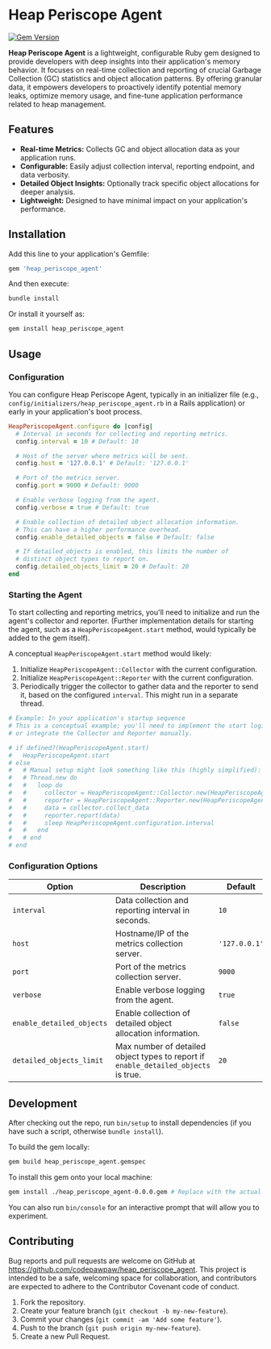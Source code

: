 # Heap Periscope Agent

[![Gem Version](https://badge.fury.io/rb/heap_periscope_agent.svg)](https://badge.fury.io/rb/heap_periscope_agent) <!-- Placeholder: update if you publish to RubyGems -->
<!-- Add other badges if you have CI/CD, code coverage, etc. -->

**Heap Periscope Agent** is a lightweight, configurable Ruby gem designed to provide developers with deep insights into their application's memory behavior. It focuses on real-time collection and reporting of crucial Garbage Collection (GC) statistics and object allocation patterns. By offering granular data, it empowers developers to proactively identify potential memory leaks, optimize memory usage, and fine-tune application performance related to heap management.

## Features

*   **Real-time Metrics:** Collects GC and object allocation data as your application runs.
*   **Configurable:** Easily adjust collection interval, reporting endpoint, and data verbosity.
*   **Detailed Object Insights:** Optionally track specific object allocations for deeper analysis.
*   **Lightweight:** Designed to have minimal impact on your application's performance.

## Installation

Add this line to your application's Gemfile:

```ruby
gem 'heap_periscope_agent'
```

And then execute:

```bash
bundle install
```

Or install it yourself as:

```bash
gem install heap_periscope_agent
```

## Usage

### Configuration

You can configure Heap Periscope Agent, typically in an initializer file (e.g., `config/initializers/heap_periscope_agent.rb` in a Rails application) or early in your application's boot process.

```ruby
HeapPeriscopeAgent.configure do |config|
  # Interval in seconds for collecting and reporting metrics.
  config.interval = 10 # Default: 10

  # Host of the server where metrics will be sent.
  config.host = '127.0.0.1' # Default: '127.0.0.1'

  # Port of the metrics server.
  config.port = 9000 # Default: 9000

  # Enable verbose logging from the agent.
  config.verbose = true # Default: true

  # Enable collection of detailed object allocation information.
  # This can have a higher performance overhead.
  config.enable_detailed_objects = false # Default: false

  # If detailed_objects is enabled, this limits the number of
  # distinct object types to report on.
  config.detailed_objects_limit = 20 # Default: 20
end
```

### Starting the Agent

To start collecting and reporting metrics, you'll need to initialize and run the agent's collector and reporter. (Further implementation details for starting the agent, such as a `HeapPeriscopeAgent.start` method, would typically be added to the gem itself).

A conceptual `HeapPeriscopeAgent.start` method would likely:
1. Initialize `HeapPeriscopeAgent::Collector` with the current configuration.
2. Initialize `HeapPeriscopeAgent::Reporter` with the current configuration.
3. Periodically trigger the collector to gather data and the reporter to send it, based on the configured `interval`. This might run in a separate thread.

```ruby
# Example: In your application's startup sequence
# This is a conceptual example; you'll need to implement the start logic
# or integrate the Collector and Reporter manually.

# if defined?(HeapPeriscopeAgent.start)
#   HeapPeriscopeAgent.start
# else
#   # Manual setup might look something like this (highly simplified):
#   # Thread.new do
#   #   loop do
#   #     collector = HeapPeriscopeAgent::Collector.new(HeapPeriscopeAgent.configuration)
#   #     reporter = HeapPeriscopeAgent::Reporter.new(HeapPeriscopeAgent.configuration)
#   #     data = collector.collect_data
#   #     reporter.report(data)
#   #     sleep HeapPeriscopeAgent.configuration.interval
#   #   end
#   # end
# end
```

### Configuration Options

| Option                    | Description                                                                 | Default     |
|---------------------------|-----------------------------------------------------------------------------|-------------|
| `interval`                | Data collection and reporting interval in seconds.                          | `10`        |
| `host`                    | Hostname/IP of the metrics collection server.                               | `'127.0.0.1'` |
| `port`                    | Port of the metrics collection server.                                      | `9000`      |
| `verbose`                 | Enable verbose logging from the agent.                                      | `true`      |
| `enable_detailed_objects` | Enable collection of detailed object allocation information.                | `false`     |
| `detailed_objects_limit`  | Max number of detailed object types to report if `enable_detailed_objects` is true. | `20`        |

## Development

After checking out the repo, run `bin/setup` to install dependencies (if you have such a script, otherwise `bundle install`).

To build the gem locally:

```bash
gem build heap_periscope_agent.gemspec
```

To install this gem onto your local machine:

```bash
gem install ./heap_periscope_agent-0.0.0.gem # Replace with the actual version built
```

You can also run `bin/console` for an interactive prompt that will allow you to experiment.

## Contributing

Bug reports and pull requests are welcome on GitHub at https://github.com/codepawpaw/heap_periscope_agent.
This project is intended to be a safe, welcoming space for collaboration, and contributors are expected to adhere to the Contributor Covenant code of conduct. <!-- Optional: if you adopt one -->

1.  Fork the repository.
2.  Create your feature branch (`git checkout -b my-new-feature`).
3.  Commit your changes (`git commit -am 'Add some feature'`).
4.  Push to the branch (`git push origin my-new-feature`).
5.  Create a new Pull Request.
